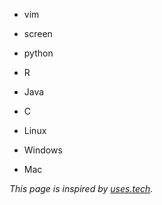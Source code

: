 <!-- njnmdoc:  title="nfultz.github.io uses"  -->

* vim
* screen

* python
* R
* Java
* C


* Linux
* Windows
* Mac

*This page is inspired by [uses.tech](https://uses.tech/).*
